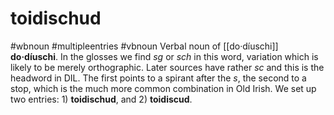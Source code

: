 # toidischud
#wbnoun
#multipleentries
#vbnoun
Verbal noun of [[do·díuschi]] **do·díuschi**. In the glosses we find *sg* or *sch* in this word, variation which is likely to be merely orthographic. Later sources have rather *sc* and this is the headword in DIL. The first points to a spirant after the *s*, the second to a stop, which is the much more common combination in Old Irish. We set up two entries: 1) **toidischud**, and 2) **toidiscud**.